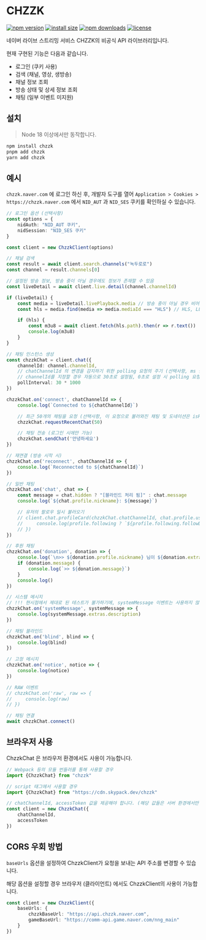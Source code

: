 # CHZZK

[![npm version](https://img.shields.io/npm/v/chzzk.svg?style=for-the-badge)](https://www.npmjs.org/package/chzzk) [![install size](https://img.shields.io/bundlephobia/min/chzzk?style=for-the-badge)](https://packagephobia.com/result?p=chzzk) [![npm downloads](https://img.shields.io/npm/dm/chzzk.svg?style=for-the-badge)](http://npm-stat.com/charts.html?package=chzzk) [![license](https://img.shields.io/github/license/kimcore/chzzk?style=for-the-badge)](https://github.com/kimcore/chzzk/blob/master/LICENSE)

네이버 라이브 스트리밍 서비스 CHZZK의 비공식 API 라이브러리입니다.

현재 구현된 기능은 다음과 같습니다.

- 로그인 (쿠키 사용)
- 검색 (채널, 영상, 생방송)
- 채널 정보 조회
- 방송 상태 및 상세 정보 조회
- 채팅 (일부 이벤트 미지원)

## 설치

> Node 18 이상에서만 동작합니다.

```bash
npm install chzzk
pnpm add chzzk
yarn add chzzk
```

## 예시

`chzzk.naver.com` 에 로그인 하신 후, 개발자 도구를 열어 `Application > Cookies > https://chzzk.naver.com` 에서 `NID_AUT` 과 `NID_SES` 쿠키를
확인하실 수 있습니다.

```ts
// 로그인 옵션 (선택사항)
const options = {
    nidAuth: "NID_AUT 쿠키",
    nidSession: "NID_SES 쿠키"
}

const client = new ChzzkClient(options)

// 채널 검색
const result = await client.search.channels("녹두로로")
const channel = result.channels[0]

// 설정된 방송 정보, 방송 중이 아닐 경우에도 정보가 존재할 수 있음
const liveDetail = await client.live.detail(channel.channelId)

if (liveDetail) {
    const media = liveDetail.livePlayback.media // 방송 중이 아닐 경우 비어있음
    const hls = media.find(media => media.mediaId === "HLS") // HLS, LLHLS

    if (hls) {
        const m3u8 = await client.fetch(hls.path).then(r => r.text())
        console.log(m3u8)
    }
}

// 채팅 인스턴스 생성
const chzzkChat = client.chat({
    channelId: channel.channelId,
    // chatChannelId 의 변경을 감지하기 위한 polling 요청의 주기 (선택사항, ms 단위)
    // channelId를 지정할 경우 자동으로 30초로 설정됨, 0초로 설정 시 polling 요청을 하지 않음
    pollInterval: 30 * 1000
})

chzzkChat.on('connect', chatChannelId => {
    console.log(`Connected to ${chatChannelId}`)

    // 최근 50개의 채팅을 요청 (선택사항, 이 요청으로 불러와진 채팅 및 도네이션은 isRecent 값이 true)
    chzzkChat.requestRecentChat(50)

    // 채팅 전송 (로그인 시에만 가능)
    chzzkChat.sendChat('안녕하세요')
})

// 재연결 (방송 시작 시)
chzzkChat.on('reconnect', chatChannelId => {
    console.log(`Reconnected to ${chatChannelId}`)
})

// 일반 채팅
chzzkChat.on('chat', chat => {
    const message = chat.hidden ? "[블라인드 처리 됨]" : chat.message
    console.log(`${chat.profile.nickname}: ${message}`)

    // 유저의 팔로우 일시 불러오기
    // client.chat.profileCard(chzzkChat.chatChannelId, chat.profile.userIdHash).then(profile => {
    //     console.log(profile.following ? `${profile.following.followDate} 에 팔로우 함` : "팔로우 안함")
    // })
})

// 후원 채팅
chzzkChat.on('donation', donation => {
    console.log(`\n>> ${donation.profile.nickname} 님이 ${donation.extras.payAmount}원 후원`)
    if (donation.message) {
        console.log(`>> ${donation.message}`)
    }
    console.log()
})

// 시스템 메시지
// !!! 현시점에서 제대로 된 테스트가 불가하기에, systemMessage 이벤트는 사용하지 않는 것을 권장합니다 !!!
chzzkChat.on('systemMessage', systemMessage => {
    console.log(systemMessage.extras.description)
})

// 채팅 블라인드
chzzkChat.on('blind', blind => {
    console.log(blind)
})

// 고정 메시지
chzzkChat.on('notice', notice => {
    console.log(notice)
})

// RAW 이벤트
// chzzkChat.on('raw', raw => {
//     console.log(raw)
// })

// 채팅 연결
await chzzkChat.connect()
```

## 브라우저 사용

ChzzkChat 은 브라우저 환경에서도 사용이 가능합니다.

```ts
// Webpack 등의 모듈 번들러를 통해 사용할 경우
import {ChzzkChat} from "chzzk"

// script 태그에서 사용할 경우
import {ChzzkChat} from "https://cdn.skypack.dev/chzzk"
```
```ts
// chatChannelId, accessToken 값을 제공해야 합니다. (해당 값들은 서버 환경에서만 불러올 수 있음)
const client = new ChzzkChat({
    chatChannelId,
    accessToken
})
```
## CORS 우회 방법

`baseUrls` 옵션을 설정하여 ChzzkClient가 요청을 보내는 API 주소를 변경할 수 있습니다.

해당 옵션을 설정할 경우 브라우저 (클라이언트) 에서도 ChzzkClient의 사용이 가능합니다.

```ts
const client = new ChzzkClient({
    baseUrls: {
        chzzkBaseUrl: "https://api.chzzk.naver.com",
        gameBaseUrl: "https://comm-api.game.naver.com/nng_main"
    }
})
```
